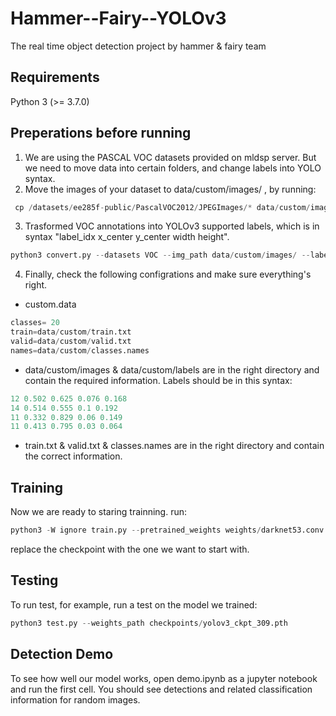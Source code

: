 # Hammer--Fairy--YOLOv3
The real time object detection project by hammer &amp; fairy team

## Requirements
Python 3 (>= 3.7.0)

## Preperations before running
1. We are using the PASCAL VOC datasets provided on mldsp server. But we need to move data into certain folders, and change labels into YOLO syntax.
2. Move the images of your dataset to data/custom/images/ , by running:  
```python
 cp /datasets/ee285f-public/PascalVOC2012/JPEGImages/* data/custom/images/
``` 
3. Trasformed VOC annotations into YOLOv3 supported labels, which is in syntax "label_idx x_center y_center width height".
```python
python3 convert.py --datasets VOC --img_path data/custom/images/ --label /datasets/ee285f-public/PascalVOC2012/Annotations/ --convert_output_path data/custom/labels --img_type ".jpg" --cls_list_file data/custom/classes.names
```
4. Finally, check the following configrations and make sure everything's right.  
* custom.data
```python
classes= 20
train=data/custom/train.txt
valid=data/custom/valid.txt
names=data/custom/classes.names
```  
* data/custom/images & data/custom/labels are in the right directory and contain the required information. Labels should be in this syntax:
```python
12 0.502 0.625 0.076 0.168
14 0.514 0.555 0.1 0.192
11 0.332 0.829 0.06 0.149
11 0.413 0.795 0.03 0.064
```
* train.txt & valid.txt & classes.names are in the right directory and contain the correct information.

## Training
Now we are ready to staring trainning. run:
```python
python3 -W ignore train.py --pretrained_weights weights/darknet53.conv.74 --batch_size 2
```  
replace the checkpoint with the one we want to start with.

## Testing
To run test, for example, run a test on the model we trained:
```python
python3 test.py --weights_path checkpoints/yolov3_ckpt_309.pth
```

## Detection Demo
To see how well our model works, open demo.ipynb as a jupyter notebook and run the first cell. You should see detections and related classification information for random images.
